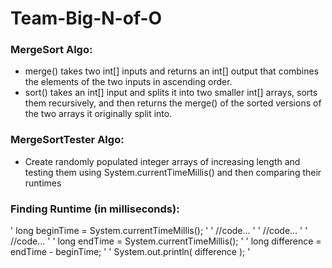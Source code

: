 # **Team-Big-N-of-O**

### MergeSort Algo:
  * merge() takes two int[] inputs and returns an int[] output that combines the elements of the two inputs in ascending order.
  * sort() takes an int[] input and splits it into two smaller int[] arrays, sorts them recursively, and then returns the merge() of the sorted versions of the two arrays it originally split into.

### MergeSortTester Algo:
  * Create randomly populated integer arrays of increasing length and testing them using System.currentTimeMillis() and then comparing their runtimes

### Finding Runtime (in milliseconds):
' long beginTime = System.currentTimeMillis(); '
' //code... '
' //code... '
' //code... '
' long endTime = System.currentTimeMillis(); '
' long difference = endTime - beginTime; '
' System.out.println( difference ); '
